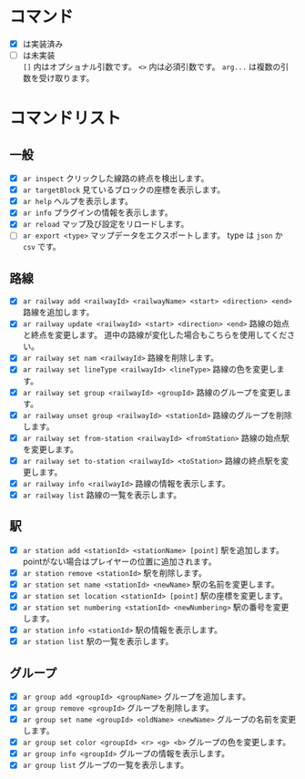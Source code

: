 # コマンド

- [x] は実装済み
- [ ] は未実装<br>
  `[]` 内はオプショナル引数です。
  `<>` 内は必須引数です。
  `arg...` は複数の引数を受け取ります。

# コマンドリスト

## 一般

- [x] `ar inspect` クリックした線路の終点を検出します。
- [x] `ar targetBlock` 見ているブロックの座標を表示します。
- [x] `ar help` ヘルプを表示します。
- [x] `ar info` プラグインの情報を表示します。
- [x] `ar reload` マップ及び設定をリロードします。
- [ ] `ar export <type>` マップデータをエクスポートします。 type は `json` か `csv` です。

## 路線

- [x] `ar railway add <railwayId> <railwayName> <start> <direction> <end>` 路線を追加します。
- [x] `ar railway update <railwayId> <start> <direction> <end>` 路線の始点と終点を変更します。 道中の路線が変化した場合もこちらを使用してください。
- [x] `ar railway set nam <railwayId>` 路線を削除します。
- [x] `ar railway set lineType <railwayId> <lineType>` 路線の色を変更します。
- [x] `ar railway set group <railwayId> <groupId>` 路線のグループを変更します。
- [x] `ar railway unset group <railwayId> <stationId>` 路線のグループを削除します。
- [x] `ar railway set from-station <railwayId> <fromStation>` 路線の始点駅を変更します。
- [x] `ar railway set to-station <railwayId> <toStation>` 路線の終点駅を変更します。
- [x] `ar railway info <railwayId>` 路線の情報を表示します。
- [x] `ar railway list` 路線の一覧を表示します。

## 駅

- [x] `ar station add <stationId> <stationName> [point]` 駅を追加します。 pointがない場合はプレイヤーの位置に追加されます。
- [x] `ar station remove <stationId>` 駅を削除します。
- [x] `ar station set name <stationId> <newName>` 駅の名前を変更します。
- [x] `ar station set location <stationId> [point]` 駅の座標を変更します。
- [x] `ar station set numbering <stationId> <newNumbering>` 駅の番号を変更します。
- [x] `ar station info <stationId>` 駅の情報を表示します。
- [x] `ar station list` 駅の一覧を表示します。

## グループ

- [x] `ar group add <groupId> <groupName>` グループを追加します。
- [x] `ar group remove <groupId>` グループを削除します。
- [x] `ar group set name <groupId> <oldName> <newName>` グループの名前を変更します。
- [x] `ar group set color <groupId> <r> <g> <b>` グループの色を変更します。
- [x] `ar group info <groupId>` グループの情報を表示します。
- [x] `ar group list` グループの一覧を表示します。